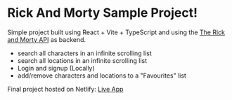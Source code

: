 # Rick And Morty Sample Project!

Simple project built using React + Vite + TypeScript and using the [The Rick and Morty API](https://rickandmortyapi.com/) as backend.

- search all characters in an infinite scrolling list
- search all locations in an infinite scrolling list
- Login and signup (Locally)
- add/remove characters and locations to a "Favourites" list

Final project hosted on Netlify: [Live App](https://rickandmorty-test-app.netlify.app/)